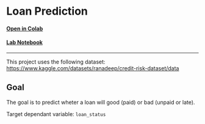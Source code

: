 # Loan Prediction

#### [Open in Colab](https://colab.research.google.com/github/c90x/loan_prediction/blob/main/)

#### [Lab Notebook](loan_lab.ipynb)

---

This project uses the following dataset: https://www.kaggle.com/datasets/ranadeep/credit-risk-dataset/data

## Goal

The goal is to predict wheter a loan will good (paid) or bad (unpaid or late).

Target dependant variable: `loan_status`